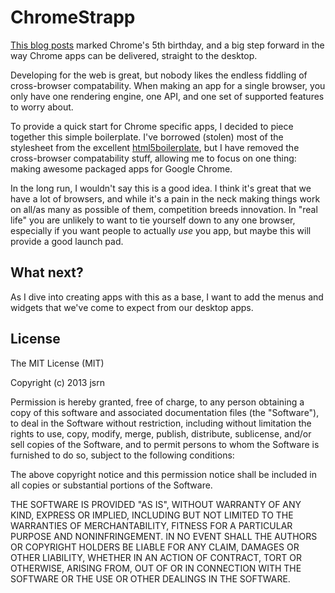 # ChromeStrapp

[This blog posts](http://chrome.blogspot.co.uk/2013/09/a-new-breed-of-chrome-apps.html) marked Chrome's 5th birthday, and a big step forward in the way Chrome apps can be delivered, straight to the desktop.

Developing for the web is great, but nobody likes the endless fiddling of cross-browser compatability. When making an app for a single browser, you only have one rendering engine, one API, and one set of supported features to worry about.

To provide a quick start for Chrome specific apps, I decided to piece together this simple boilerplate. I've borrowed (stolen) most of the stylesheet from the excellent [html5boilerplate](http://html5boilerplate.com/), but I have removed the cross-browser compatability stuff, allowing me to focus on one thing: making awesome packaged apps for Google Chrome.

In the long run, I wouldn't say this is a good idea. I think it's great that we have a lot of browsers, and while it's a pain in the neck making things work on all/as many as possible of them, competition breeds innovation. In "real life" you are unlikely to want to tie yourself down to any one browser, especially if you want people to actually *use* you app, but maybe this will provide a good launch pad.

## What next?

As I dive into creating apps with this as a base, I want to add the menus and widgets that we've come to expect from our desktop apps.

## License

The MIT License (MIT)

Copyright (c) 2013 jsrn

Permission is hereby granted, free of charge, to any person obtaining a copy of
this software and associated documentation files (the "Software"), to deal in
the Software without restriction, including without limitation the rights to
use, copy, modify, merge, publish, distribute, sublicense, and/or sell copies of
the Software, and to permit persons to whom the Software is furnished to do so,
subject to the following conditions:

The above copyright notice and this permission notice shall be included in all
copies or substantial portions of the Software.

THE SOFTWARE IS PROVIDED "AS IS", WITHOUT WARRANTY OF ANY KIND, EXPRESS OR
IMPLIED, INCLUDING BUT NOT LIMITED TO THE WARRANTIES OF MERCHANTABILITY, FITNESS
FOR A PARTICULAR PURPOSE AND NONINFRINGEMENT. IN NO EVENT SHALL THE AUTHORS OR
COPYRIGHT HOLDERS BE LIABLE FOR ANY CLAIM, DAMAGES OR OTHER LIABILITY, WHETHER
IN AN ACTION OF CONTRACT, TORT OR OTHERWISE, ARISING FROM, OUT OF OR IN
CONNECTION WITH THE SOFTWARE OR THE USE OR OTHER DEALINGS IN THE SOFTWARE.